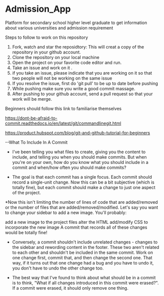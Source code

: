 # Admission_App
Platform for secondary school higher level graduate to get information about various universities and admission requirement



Steps to follow to work on this repository

1) Fork, watch and star the reposidtory: This will creat a copy of the repository in your github account.
2) Clone the repository on your local machine
3) Open the project on your favorite code editor and run.
4) Take an issue and work on it .
5) if you take an issue, please indicate that you are working on it so that two people will not be working on the same issue
6) If you resolve the issue, first do 'git pull' to be up to date before pushing
7) While pushing make sure you write a good commit massage.
8) After pushing to your github account, send a pull request so that your work will be merge.


Beginners should follow this link to familiarise themselves

https://dont-be-afraid-to-commit.readthedocs.io/en/latest/git/commandlinegit.html

https://product.hubspot.com/blog/git-and-github-tutorial-for-beginners


--What To Include In A Commit
* I've been telling you what files to create, giving you the content to include, and telling you when you should make commits. But when you're on your own, how do you know what you should include in a commit and when/how often you should make commits?

* The goal is that each commit has a single focus. Each commit should record a single-unit change. Now this can be a bit subjective (which is totally fine), but each commit should make a change to just one aspect of the project.

*Now this isn't limiting the number of lines of code that are added/removed or the number of files that are added/removed/modified. Let's say you want to change your sidebar to add a new image. You'll probably:

add a new image to the project files
alter the HTML
add/modify CSS to incorporate the new image
A commit that records all of these changes would be totally fine!

* Conversely, a commit shouldn't include unrelated changes - changes to the sidebar and rewording content in the footer. These two aren't related to each other and shouldn't be included in the same commit. Work on one change first, commit that, and then change the second one. That way, if it turns out that one change had a bug and you have to undo it, you don't have to undo the other change too.

* The best way that I've found to think about what should be in a commit is to think, "What if all changes introduced in this commit were erased?". If a commit were erased, it should only remove one thing.

